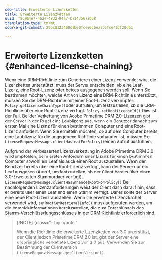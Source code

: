 ```yaml
---
seo-title: Erweiterte Lizenzketten
title: Erweiterte Lizenzketten
uuid: f869b4e7-4b24-4832-94a7-b7143567ab58
translation-type: tm+mt
source-git-commit: 29bc8323460d9be0fce66cbea7c6fce46df20d61

---
```



# Erweiterte Lizenzketten {#enhanced-license-chaining}

Wenn eine DRM-Richtlinie zum Generieren einer Lizenz verwendet wird, die Lizenzketten unterstützt, muss der Server entscheiden, ob eine Leaf-Lizenz, eine Root-Lizenz oder beides ausgegeben werden soll. Wenn Sie bestimmen möchten, welche Art von Lizenz eine DRM-Richtlinie unterstützt, müssen Sie die DRM-Richtlinie mit einer Root-Lizenz verknüpfen `Policy.getLicenseChainType()`oder aufrufen, um festzustellen, ob die DRM-Richtlinie über eine Root-Lizenz verfügt. `Policy.getRootLicenseId()` Dies ist der Fall. Bei der Verkettung von Adobe Primetime DRM 2.0-Lizenzen gibt der Server in der Regel eine Laublizenz aus, wenn ein Benutzer danach zum ersten Mal eine Lizenz für einen bestimmten Computer und eine Root-Lizenz anfordert. Wenn Sie ermitteln möchten, ob auf dem Computer bereits eine Laublizenz für die angegebene Richtlinie vorhanden ist, müssen Sie `LicenseRequestMessage.clientHasLeafForPolicy()`einen Aufruf ausführen.

Aufgrund der verbesserten Lizenzverkettung in Adobe Primetime DRM 3.0 wird empfohlen, beim ersten Anfordern einer Lizenz für einen bestimmten Computer sowohl ein Leaf als auch einen Root auszustellen. Wenn der Benutzer bereits über eine Root-Lizenz verfügt, kann der Server nur ein Leaf ausgeben (Aufruf, um festzustellen, ob der Client bereits über einen 3.0-Erweiterten Stammordner verfügt). `LicenseRequestMessage.clientHasEnhancedRootForPolicy()` Bei nachfolgenden Lizenzanforderungen weist der Client dann darauf hin, dass er bereits über einen Leaf und einen Stamm verfügt. Daher sollte der Server eine neue Root-Lizenz ausstellen. Wenn die erweiterte Lizenzkachel verwendet wird, `setRootKeyRetrievalInfo()` muss aufgerufen werden, um die Anmeldeinformationen bereitzustellen, die zum Entschlüsseln des Stamm-Verschlüsselungsschlüssels in der DRM-Richtlinie erforderlich sind.

>[!NOTE] {class=&quot;- topic/note &quot;
>
>Wenn die Richtlinie die erweiterte Lizenzketten von 3.0 unterstützt, der Client jedoch Primetime DRM 2.0 ist, gibt der Server eine ursprüngliche verkettete Lizenz von 2.0 aus. Verwenden Sie zur Bestimmung der Clientversion `LicenseRequestMessage.getClientVersion()`.

